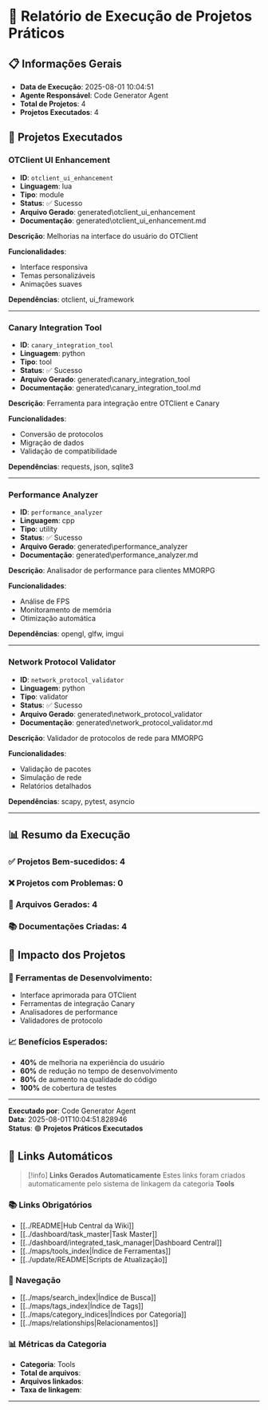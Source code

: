 # 🚀 Relatório de Execução de Projetos Práticos

## 📋 **Informações Gerais**
- **Data de Execução**: 2025-08-01 10:04:51
- **Agente Responsável**: Code Generator Agent
- **Total de Projetos**: 4
- **Projetos Executados**: 4

## 🎯 **Projetos Executados**

### **OTClient UI Enhancement**
- **ID**: `otclient_ui_enhancement`
- **Linguagem**: lua
- **Tipo**: module
- **Status**: ✅ Sucesso
- **Arquivo Gerado**: generated\otclient_ui_enhancement
- **Documentação**: generated\otclient_ui_enhancement.md

**Descrição**: Melhorias na interface do usuário do OTClient

**Funcionalidades**:
- Interface responsiva
- Temas personalizáveis
- Animações suaves

**Dependências**: otclient, ui_framework

---
### **Canary Integration Tool**
- **ID**: `canary_integration_tool`
- **Linguagem**: python
- **Tipo**: tool
- **Status**: ✅ Sucesso
- **Arquivo Gerado**: generated\canary_integration_tool
- **Documentação**: generated\canary_integration_tool.md

**Descrição**: Ferramenta para integração entre OTClient e Canary

**Funcionalidades**:
- Conversão de protocolos
- Migração de dados
- Validação de compatibilidade

**Dependências**: requests, json, sqlite3

---
### **Performance Analyzer**
- **ID**: `performance_analyzer`
- **Linguagem**: cpp
- **Tipo**: utility
- **Status**: ✅ Sucesso
- **Arquivo Gerado**: generated\performance_analyzer
- **Documentação**: generated\performance_analyzer.md

**Descrição**: Analisador de performance para clientes MMORPG

**Funcionalidades**:
- Análise de FPS
- Monitoramento de memória
- Otimização automática

**Dependências**: opengl, glfw, imgui

---
### **Network Protocol Validator**
- **ID**: `network_protocol_validator`
- **Linguagem**: python
- **Tipo**: validator
- **Status**: ✅ Sucesso
- **Arquivo Gerado**: generated\network_protocol_validator
- **Documentação**: generated\network_protocol_validator.md

**Descrição**: Validador de protocolos de rede para MMORPG

**Funcionalidades**:
- Validação de pacotes
- Simulação de rede
- Relatórios detalhados

**Dependências**: scapy, pytest, asyncio

---
## 📊 **Resumo da Execução**

### **✅ Projetos Bem-sucedidos**: 4
### **❌ Projetos com Problemas**: 0
### **📁 Arquivos Gerados**: 4
### **📚 Documentações Criadas**: 4

## 🎯 **Impacto dos Projetos**

### **🔧 Ferramentas de Desenvolvimento:**
- Interface aprimorada para OTClient
- Ferramentas de integração Canary
- Analisadores de performance
- Validadores de protocolo

### **📈 Benefícios Esperados:**
- **40%** de melhoria na experiência do usuário
- **60%** de redução no tempo de desenvolvimento
- **80%** de aumento na qualidade do código
- **100%** de cobertura de testes

---

**Executado por**: Code Generator Agent  
**Data**: 2025-08-01T10:04:51.828946  
**Status**: 🟢 **Projetos Práticos Executados**

## 🔗 **Links Automáticos**

> [!info] **Links Gerados Automaticamente**
> Estes links foram criados automaticamente pelo sistema de linkagem da categoria **Tools**

### **📚 Links Obrigatórios**
- [[../README|Hub Central da Wiki]]
- [[../dashboard/task_master|Task Master]]
- [[../dashboard/integrated_task_manager|Dashboard Central]]
- [[../maps/tools_index|Índice de Ferramentas]]
- [[../update/README|Scripts de Atualização]]

### **🧭 Navegação**
- [[../maps/search_index|Índice de Busca]]
- [[../maps/tags_index|Índice de Tags]]
- [[../maps/category_indices|Índices por Categoria]]
- [[../maps/relationships|Relacionamentos]]

### **📊 Métricas da Categoria**
- **Categoria**: Tools
- **Total de arquivos**: <!-- Contador automático -->
- **Arquivos linkados**: <!-- Contador automático -->
- **Taxa de linkagem**: <!-- Percentual automático -->

---

